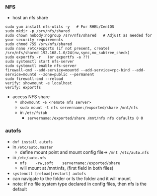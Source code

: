 ### NFS

* host an nfs share
```
sudo yum install nfs-utils -y   # For RHEL/CentOS
sudo mkdir -p /srv/nfs/shared
sudo chown nobody:nogroup /srv/nfs/shared   # Adjust as needed for your security requirements
sudo chmod 755 /srv/nfs/shared
sudo nano /etc/exports (if not present, create)
/srv/nfs/shared 192.168.1.0/24(rw,sync,no_subtree_check)
sudo exportfs -r   (or exportfs -a ??)
sudo systemctl start nfs-server
sudo systemctl enable nfs-server
firewall-cmd --add-service=mountd --add-service=rpc-bind --add-service=mountd --zone=public --permanent
sudo firewall-cmd --reload
verify: showmount -e localhost
verify: exportfs 
```

* access NFS share
    * `showmount -e <remote nfs server>`
    * `sudo mount -t nfs servername:/exported/share /mnt/nfs`
    * in `/etc/fstab`
        * `servername:/exported/share /mnt/nfs nfs defaults 0 0`

### autofs
* `dnf install autofs`
* in `/etc/auto.master`
    * define mount point and mount config file-> `/mnt /etc/auto.nfs`
* in `/etc/auto.nfs`
    * `nfs    -rw,soft    servername:/exported/share`
    * will mount at /mnt/nfs, (first field in both files)
* `systemctl [reload|restart] autofs`
* can navigate to the folder or ls the folder and it will mount
* note: if no file system type declared in config files, then nfs is the default
